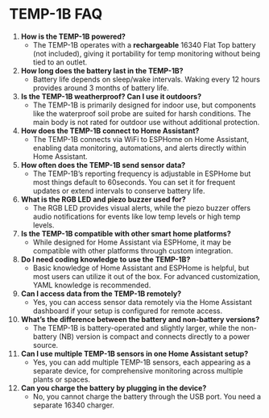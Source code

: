 # **TEMP-1B FAQ**

1. **How is the TEMP-1B powered?**
   * The TEMP-1B operates with a **rechargeable** 16340 Flat Top battery (not included), giving it portability for temp monitoring without being tied to an outlet.
2. **How long does the battery last in the TEMP-1B?**
   * Battery life depends on sleep/wake intervals. Waking every 12 hours provides around 3 months of battery life.
3. **Is the TEMP-1B weatherproof? Can I use it outdoors?**
   * The TEMP-1B is primarily designed for indoor use, but components like the waterproof soil probe are suited for harsh conditions. The main body is not rated for outdoor use without additional protection.
4. **How does the TEMP-1B connect to Home Assistant?**
   * The TEMP-1B connects via WiFi to ESPHome on Home Assistant, enabling data monitoring, automations, and alerts directly within Home Assistant.
5. **How often does the TEMP-1B send sensor data?**
   * The TEMP-1B’s reporting frequency is adjustable in ESPHome but most things default to 60seconds. You can set it for frequent updates or extend intervals to conserve battery life.
6. **What is the RGB LED and piezo buzzer used for?**
   * The RGB LED provides visual alerts, while the piezo buzzer offers audio notifications for events like low temp levels or high temp levels.
7. **Is the TEMP-1B compatible with other smart home platforms?**
   * While designed for Home Assistant via ESPHome, it may be compatible with other platforms through custom integration.
8. **Do I need coding knowledge to use the TEMP-1B?**
   * Basic knowledge of Home Assistant and ESPHome is helpful, but most users can utilize it out of the box. For advanced customization, YAML knowledge is recommended.
9. **Can I access data from the TEMP-1B remotely?**
   * Yes, you can access sensor data remotely via the Home Assistant dashboard if your setup is configured for remote access.
10. **What’s the difference between the battery and non-battery versions?**
    * The TEMP-1B is battery-operated and slightly larger, while the non-battery (NB) version is compact and connects directly to a power source.
11. **Can I use multiple TEMP-1B sensors in one Home Assistant setup?**
    * Yes, you can add multiple TEMP-1B sensors, each appearing as a separate device, for comprehensive monitoring across multiple plants or spaces.
12. **Can you charge the battery by plugging in the device?**
    * No, you cannot charge the battery through the USB port. You need a separate 16340 charger.